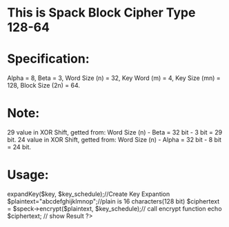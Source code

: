 
# This is Spack Block Cipher Type 128-64 

# Specification:
Alpha = 8, Beta = 3, Word Size (n) = 32, Key Word (m) = 4, Key Size (mn) = 128, Block Size (2n) = 64. 

# Note:
29 value in XOR Shift, getted from: Word Size (n) - Beta = 32 bit - 3 bit = 29 bit. 
24 value in XOR Shift, getted from: Word Size (n) - Alpha = 32 bit - 8 bit = 24 bit. 

# Usage: 
<?php

include "_speck.class.php";

$key_schedule=array();// this is for Key Expansion
$key="12345678";//Key is 8 characters(64 bit)
$speck = new _SPECK();//instantiation 
$key_schedule = $speck->expandKey($key, $key_schedule);//Create Key Expantion
$plaintext="abcdefghijklmnop";//plain is 16 characters(128 bit)
$ciphertext = $speck->encrypt($plaintext, $key_schedule);// call encrypt function	
echo $ciphertext; // show Result

?>
